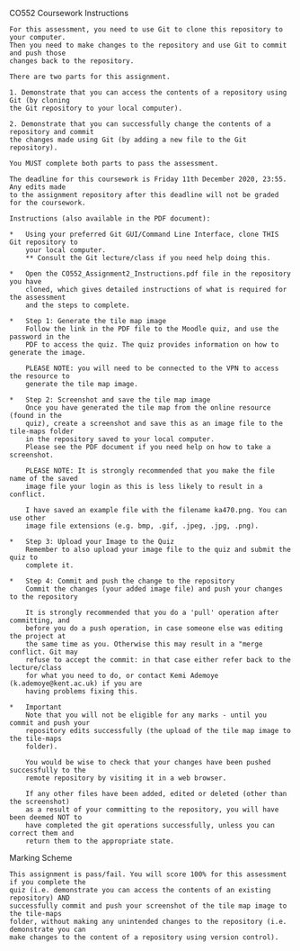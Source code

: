CO552 Coursework Instructions
~~~~~~~~~~~~~~~~~~~~~~~~~~~~~~~~~~~~~~~~
For this assessment, you need to use Git to clone this repository to your computer.
Then you need to make changes to the repository and use Git to commit and push those 
changes back to the repository.

There are two parts for this assignment.

1. Demonstrate that you can access the contents of a repository using Git (by cloning 
the Git repository to your local computer).

2. Demonstrate that you can successfully change the contents of a repository and commit 
the changes made using Git (by adding a new file to the Git repository).

You MUST complete both parts to pass the assessment.

The deadline for this coursework is Friday 11th December 2020, 23:55. Any edits made 
to the assignment repository after this deadline will not be graded for the coursework.

Instructions (also available in the PDF document):
~~~~~~~~~~~~~~~~~~~~~~~~~~~~~~~~~~~~~~~~~~~~~~~~~~~
	*	Using your preferred Git GUI/Command Line Interface, clone THIS Git repository to 
        your local computer.
		** Consult the Git lecture/class if you need help doing this.

	* 	Open the CO552_Assignment2_Instructions.pdf file in the repository you have 
        cloned, which gives detailed instructions of what is required for the assessment 
        and the steps to complete.

	* 	Step 1: Generate the tile map image
		Follow the link in the PDF file to the Moodle quiz, and use the password in the 
        PDF to access the quiz. The quiz provides information on how to generate the image.
		
		PLEASE NOTE: you will need to be connected to the VPN to access the resource to 
        generate the tile map image.

	*	Step 2: Screenshot and save the tile map image
		Once you have generated the tile map from the online resource (found in the 
        quiz), create a screenshot and save this as an image file to the tile-maps folder
        in the repository saved to your local computer. 
        Please see the PDF document if you need help on how to take a screenshot.
		
		PLEASE NOTE: It is strongly recommended that you make the file name of the saved 
        image file your login as this is less likely to result in a conflict.

        I have saved an example file with the filename ka470.png. You can use other 
        image file extensions (e.g. bmp, .gif, .jpeg, .jpg, .png).
        
	*	Step 3: Upload your Image to the Quiz
		Remember to also upload your image file to the quiz and submit the quiz to 
        complete it.
	
	*	Step 4: Commit and push the change to the repository
		Commit the changes (your added image file) and push your changes to the repository
		
		It is strongly recommended that you do a 'pull' operation after committing, and 
        before you do a push operation, in case someone else was editing the project at 
        the same time as you. Otherwise this may result in a "merge conflict. Git may 
        refuse to accept the commit: in that case either refer back to the lecture/class 
        for what you need to do, or contact Kemi Ademoye (k.ademoye@kent.ac.uk) if you are 
        having problems fixing this.
	
	*	Important
		Note that you will not be eligible for any marks - until you commit and push your 
        repository edits successfully (the upload of the tile map image to the tile-maps 
        folder).

		You would be wise to check that your changes have been pushed successfully to the 
        remote repository by visiting it in a web browser. 
		
		If any other files have been added, edited or deleted (other than the screenshot) 
        as a result of your committing to the repository, you will have been deemed NOT to 
        have completed the git operations successfully, unless you can correct them and 
        return them to the appropriate state.

	
Marking Scheme
~~~~~~~~~~~~~~~~
This assignment is pass/fail. You will score 100% for this assessment if you complete the 
quiz (i.e. demonstrate you can access the contents of an existing repository) AND 
successfully commit and push your screenshot of the tile map image to the tile-maps 
folder, without making any unintended changes to the repository (i.e. demonstrate you can 
make changes to the content of a repository using version control).

